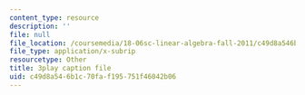 ```yaml
---
content_type: resource
description: ''
file: null
file_location: /coursemedia/18-06sc-linear-algebra-fall-2011/c49d8a546b1c70faf195751f46042b06_AmQcoopBUTk.srt
file_type: application/x-subrip
resourcetype: Other
title: 3play caption file
uid: c49d8a54-6b1c-70fa-f195-751f46042b06
---
```


